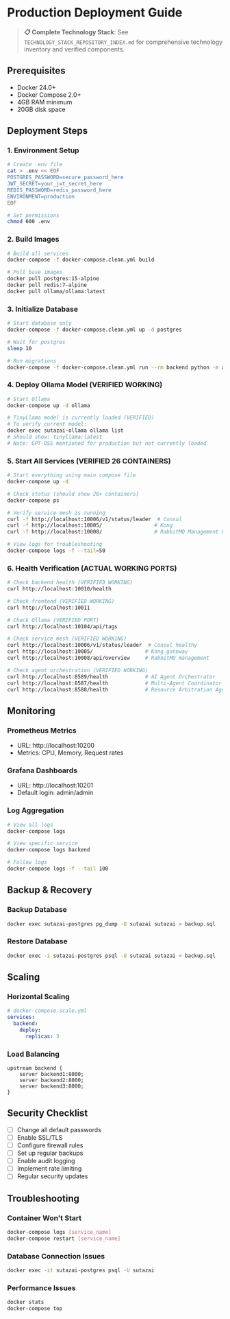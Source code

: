 # Production Deployment Guide

> **📋 Complete Technology Stack**: See `TECHNOLOGY_STACK_REPOSITORY_INDEX.md` for comprehensive technology inventory and verified components.

## Prerequisites
- Docker 24.0+
- Docker Compose 2.0+
- 4GB RAM minimum
- 20GB disk space

## Deployment Steps

### 1. Environment Setup
```bash
# Create .env file
cat > .env << EOF
POSTGRES_PASSWORD=secure_password_here
JWT_SECRET=your_jwt_secret_here
REDIS_PASSWORD=redis_password_here
ENVIRONMENT=production
EOF

# Set permissions
chmod 600 .env
```

### 2. Build Images
```bash
# Build all services
docker-compose -f docker-compose.clean.yml build

# Pull base images
docker pull postgres:15-alpine
docker pull redis:7-alpine
docker pull ollama/ollama:latest
```

### 3. Initialize Database
```bash
# Start database only
docker-compose -f docker-compose.clean.yml up -d postgres

# Wait for postgres
sleep 10

# Run migrations
docker-compose -f docker-compose.clean.yml run --rm backend python -m app.database.migrate
```

### 4. Deploy Ollama Model (VERIFIED WORKING)
```bash
# Start Ollama
docker-compose up -d ollama

# TinyLlama model is currently loaded (VERIFIED)
# To verify current model:
docker exec sutazai-ollama ollama list
# Should show: tinyllama:latest
# Note: GPT-OSS mentioned for production but not currently loaded
```

### 5. Start All Services (VERIFIED 26 CONTAINERS)
```bash
# Start everything using main compose file
docker-compose up -d

# Check status (should show 26+ containers)
docker-compose ps

# Verify service mesh is running
curl -f http://localhost:10006/v1/status/leader  # Consul
curl -f http://localhost:10005/                 # Kong
curl -f http://localhost:10008/                 # RabbitMQ Management UI

# View logs for troubleshooting
docker-compose logs -f --tail=50
```

### 6. Health Verification (ACTUAL WORKING PORTS)
```bash
# Check backend health (VERIFIED WORKING)
curl http://localhost:10010/health

# Check frontend (VERIFIED WORKING) 
curl http://localhost:10011

# Check Ollama (VERIFIED PORT)
curl http://localhost:10104/api/tags

# Check service mesh (VERIFIED WORKING)
curl http://localhost:10006/v1/status/leader  # Consul healthy
curl http://localhost:10005/                 # Kong gateway
curl http://localhost:10008/api/overview     # RabbitMQ management

# Check agent orchestration (VERIFIED WORKING)
curl http://localhost:8589/health            # AI Agent Orchestrator
curl http://localhost:8587/health            # Multi-Agent Coordinator
curl http://localhost:8588/health            # Resource Arbitration Agent
```

## Monitoring

### Prometheus Metrics
- URL: http://localhost:10200
- Metrics: CPU, Memory, Request rates

### Grafana Dashboards
- URL: http://localhost:10201
- Default login: admin/admin

### Log Aggregation
```bash
# View all logs
docker-compose logs

# View specific service
docker-compose logs backend

# Follow logs
docker-compose logs -f --tail 100
```

## Backup & Recovery

### Backup Database
```bash
docker exec sutazai-postgres pg_dump -U sutazai sutazai > backup.sql
```

### Restore Database
```bash
docker exec -i sutazai-postgres psql -U sutazai sutazai < backup.sql
```

## Scaling

### Horizontal Scaling
```yaml
# docker-compose.scale.yml
services:
  backend:
    deploy:
      replicas: 3
```

### Load Balancing
```nginx
upstream backend {
    server backend1:8000;
    server backend2:8000;
    server backend3:8000;
}
```

## Security Checklist
- [ ] Change all default passwords
- [ ] Enable SSL/TLS
- [ ] Configure firewall rules
- [ ] Set up regular backups
- [ ] Enable audit logging
- [ ] Implement rate limiting
- [ ] Regular security updates

## Troubleshooting

### Container Won't Start
```bash
docker-compose logs [service_name]
docker-compose restart [service_name]
```

### Database Connection Issues
```bash
docker exec -it sutazai-postgres psql -U sutazai
```

### Performance Issues
```bash
docker stats
docker-compose top
```
